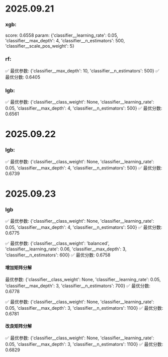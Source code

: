 # 2025.09.21
### xgb:
score: 0.6558
param: {'classifier__learning_rate': 0.05, 'classifier__max_depth': 4, 'classifier__n_estimators': 500, 'classifier__scale_pos_weight': 5}

### rf:
✅ 最优参数: {'classifier__max_depth': 10, 'classifier__n_estimators': 500}
✅ 最优分数: 0.6405

### lgb:
✅ 最优参数: {'classifier__class_weight': None, 'classifier__learning_rate': 0.05, 'classifier__max_depth': 4, 'classifier__n_estimators': 500}
✅ 最优分数: 0.6561


# 2025.09.22
### lgb:
✅ 最优参数: {'classifier__class_weight': None, 'classifier__learning_rate': 0.05, 'classifier__max_depth': 4, 'classifier__n_estimators': 500}
✅ 最优分数: 0.6739

# 2025.09.23

### lgb
✅ 最优参数: {'classifier__class_weight': None, 'classifier__learning_rate': 0.05, 'classifier__max_depth': 4, 'classifier__n_estimators': 500}
✅ 最优分数: 0.6775

✅ 最优参数: {'classifier__class_weight': 'balanced', 'classifier__learning_rate': 0.06, 'classifier__max_depth': 3, 'classifier__n_estimators': 600}
✅ 最优分数: 0.6758

#### 增加矩阵分解
 最优参数: {'classifier__class_weight': None, 'classifier__learning_rate': 0.05, 'classifier__max_depth': 3, 'classifier__n_estimators': 700}
✅ 最优分数: 0.6778

✅ 最优参数: {'classifier__class_weight': None, 'classifier__learning_rate': 0.05, 'classifier__max_depth': 3, 'classifier__n_estimators': 1100}
✅ 最优分数: 0.6781


#### 改良矩阵分解
✅ 最优参数: {'classifier__class_weight': None, 'classifier__learning_rate': 0.05, 'classifier__max_depth': 3, 'classifier__n_estimators': 1100}
✅ 最优分数: 0.6829